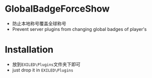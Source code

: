 # GlobalBadgeForceShow
* 防止本地称号覆盖全球称号
* Prevent server plugins from changing global badges of player's

# Installation
* 放到`EXILED\Plugins`文件夹下即可
* just drop it in `EXILED\Plugins`
